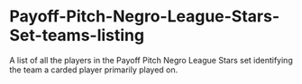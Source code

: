 # Payoff-Pitch-Negro-League-Stars-Set-teams-listing
A list of all the players in the Payoff Pitch Negro League Stars set identifying the team a carded player primarily played on.
